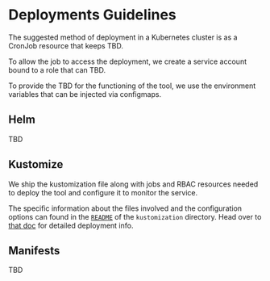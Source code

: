 # Deployments Guidelines

The suggested method of deployment in a Kubernetes cluster is as a
CronJob resource that keeps TBD.

To allow the job to access the deployment, we create a service account
bound to a role that can TBD.

To provide the TBD
for the functioning of the tool, we use the environment variables that can be
injected via configmaps.

## Helm

TBD

## Kustomize

We ship the kustomization file along with jobs and RBAC resources needed to
deploy the tool and configure it to monitor the service.

The specific information about the files involved and the configuration options
can found in the [`README`](kustomization/README.md) of the `kustomization` directory.
Head over to [that doc](./kustomization/) for detailed deployment info.

## Manifests

TBD
